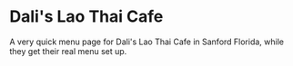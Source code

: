 # Dali's Lao Thai Cafe

A very quick menu page for Dali's Lao Thai Cafe in Sanford Florida, while they get their real menu set up.
